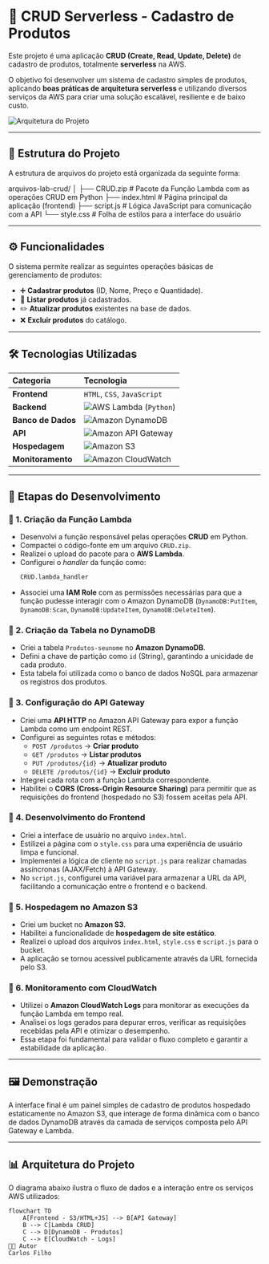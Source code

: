 # 🚀 CRUD Serverless - Cadastro de Produtos

Este projeto é uma aplicação **CRUD (Create, Read, Update, Delete)** de cadastro de produtos, totalmente **serverless** na AWS.

O objetivo foi desenvolver um sistema de cadastro simples de produtos, aplicando **boas práticas de arquitetura serverless** e utilizando diversos serviços da AWS para criar uma solução escalável, resiliente e de baixo custo.

![Arquitetura do Projeto](https://mermaid.ink/svg/eyJjb2RlIjoiZ3JhcGggVERcbiAgICBBW0Zyb250ZW5kIC0gUzMvSFRNTCtKU10gLS0-IEJbQVBJIEdhdGV3YXldXG4gICAgQiAtLT4gQ1tMYW1iZGEgQ1JVRF1cbiAgICBDIC0tPiBEW0R5bmFtb0RCIC0gUHJvZHV0b3NdXG4gICAgQyAtLT4gRVtDbG91ZFdhdGNoIC0gTG9nc10iLCJtZXJtYWlkIjp7InRoZW1lIjoiZGVmYXVsdCJ9LCJ1cGRhdGVFZGl0bXIiOmZhbHNlfQ)

---

## 📂 Estrutura do Projeto

A estrutura de arquivos do projeto está organizada da seguinte forma:

arquivos-lab-crud/
│
├── CRUD.zip          # Pacote da Função Lambda com as operações CRUD em Python
├── index.html        # Página principal da aplicação (frontend)
├── script.js         # Lógica JavaScript para comunicação com a API
└── style.css         # Folha de estilos para a interface do usuário


---

## ⚙️ Funcionalidades

O sistema permite realizar as seguintes operações básicas de gerenciamento de produtos:

-   ➕ **Cadastrar produtos** (ID, Nome, Preço e Quantidade).
-   📄 **Listar produtos** já cadastrados.
-   ✏️ **Atualizar produtos** existentes na base de dados.
-   ❌ **Excluir produtos** do catálogo.

---

## 🛠️ Tecnologias Utilizadas

| Categoria      | Tecnologia                                                                                               |
| :------------- | :------------------------------------------------------------------------------------------------------- |
| **Frontend** | `HTML`, `CSS`, `JavaScript`                                                                              |
| **Backend** | ![AWS Lambda](https://img.shields.io/badge/AWS-Lambda-orange?style=for-the-badge&logo=awslambda) (`Python`) |
| **Banco de Dados**| ![Amazon DynamoDB](https://img.shields.io/badge/Amazon-DynamoDB-blue?style=for-the-badge&logo=amazondynamodb) |
| **API** | ![Amazon API Gateway](https://img.shields.io/badge/Amazon-API_Gateway-purple?style=for-the-badge&logo=amazonapigateway) |
| **Hospedagem** | ![Amazon S3](https://img.shields.io/badge/Amazon-S3-red?style=for-the-badge&logo=amazons3)             |
| **Monitoramento**| ![Amazon CloudWatch](https://img.shields.io/badge/Amazon-CloudWatch-green?style=for-the-badge&logo=amazoncloudwatch) |

---

## 🧩 Etapas do Desenvolvimento

### 🔹 1. Criação da Função Lambda

-   Desenvolvi a função responsável pelas operações **CRUD** em Python.
-   Compactei o código-fonte em um arquivo `CRUD.zip`.
-   Realizei o upload do pacote para o **AWS Lambda**.
-   Configurei o *handler* da função como:
    ```python
    CRUD.lambda_handler
    ```
-   Associei uma **IAM Role** com as permissões necessárias para que a função pudesse interagir com o Amazon DynamoDB (`DynamoDB:PutItem`, `DynamoDB:Scan`, `DynamoDB:UpdateItem`, `DynamoDB:DeleteItem`).

### 🔹 2. Criação da Tabela no DynamoDB

-   Criei a tabela `Produtos-seunome` no **Amazon DynamoDB**.
-   Defini a chave de partição como `id` (String), garantindo a unicidade de cada produto.
-   Esta tabela foi utilizada como o banco de dados NoSQL para armazenar os registros dos produtos.

### 🔹 3. Configuração do API Gateway

-   Criei uma **API HTTP** no Amazon API Gateway para expor a função Lambda como um endpoint REST.
-   Configurei as seguintes rotas e métodos:
    -   `POST /produtos` → **Criar produto**
    -   `GET /produtos` → **Listar produtos**
    -   `PUT /produtos/{id}` → **Atualizar produto**
    -   `DELETE /produtos/{id}` → **Excluir produto**
-   Integrei cada rota com a função Lambda correspondente.
-   Habilitei o **CORS (Cross-Origin Resource Sharing)** para permitir que as requisições do frontend (hospedado no S3) fossem aceitas pela API.

### 🔹 4. Desenvolvimento do Frontend

-   Criei a interface de usuário no arquivo `index.html`.
-   Estilizei a página com o `style.css` para uma experiência de usuário limpa e funcional.
-   Implementei a lógica de cliente no `script.js` para realizar chamadas assíncronas (AJAX/Fetch) à API Gateway.
-   No `script.js`, configurei uma variável para armazenar a URL da API, facilitando a comunicação entre o frontend e o backend.

### 🔹 5. Hospedagem no Amazon S3

-   Criei um bucket no **Amazon S3**.
-   Habilitei a funcionalidade de **hospedagem de site estático**.
-   Realizei o upload dos arquivos `index.html`, `style.css` e `script.js` para o bucket.
-   A aplicação se tornou acessível publicamente através da URL fornecida pelo S3.

### 🔹 6. Monitoramento com CloudWatch

-   Utilizei o **Amazon CloudWatch Logs** para monitorar as execuções da função Lambda em tempo real.
-   Analisei os logs gerados para depurar erros, verificar as requisições recebidas pela API e otimizar o desempenho.
-   Essa etapa foi fundamental para validar o fluxo completo e garantir a estabilidade da aplicação.

---

## 🖼️ Demonstração

A interface final é um painel simples de cadastro de produtos hospedado estaticamente no Amazon S3, que interage de forma dinâmica com o banco de dados DynamoDB através da camada de serviços composta pelo API Gateway e Lambda.

---

## 📊 Arquitetura do Projeto

O diagrama abaixo ilustra o fluxo de dados e a interação entre os serviços AWS utilizados:

```mermaid
flowchart TD
    A[Frontend - S3/HTML+JS] --> B[API Gateway]
    B --> C[Lambda CRUD]
    C --> D[DynamoDB - Produtos]
    C --> E[CloudWatch - Logs]
👨‍💻 Autor
Carlos Filho